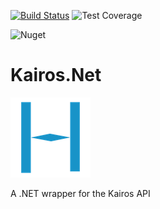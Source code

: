 [![Build Status](https://dev.azure.com/vincenyanga0791/Kairos.Net/_apis/build/status/vince-nyanga.Kairos.Net?branchName=master)](https://dev.azure.com/vincenyanga0791/Kairos.Net/_build/latest?definitionId=3&branchName=master) ![Test Coverage](https://img.shields.io/azure-devops/coverage/vincenyanga0791/Kairos.Net/3)

![Nuget](https://img.shields.io/nuget/v/Hones.Kairos.Net)

# Kairos.Net 
![logo](logo.png)

A .NET wrapper for the Kairos API
